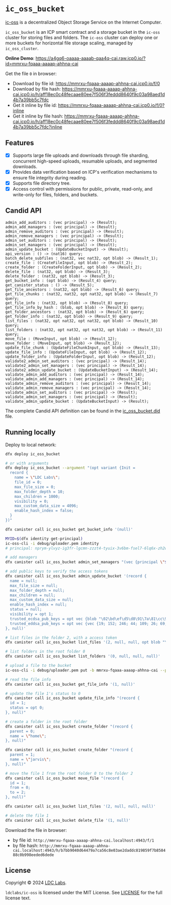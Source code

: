 # `ic_oss_bucket`

[ic-oss](https://github.com/ldclabs/ic-oss) is a decentralized Object Storage Service on the Internet Computer.

`ic_oss_bucket` is an ICP smart contract and a storage bucket in the `ic-oss` cluster for storing files and folders. The `ic-oss` cluster can deploy one or more buckets for horizontal file storage scaling, managed by `ic_oss_cluster`.

**Online Demo**: https://a4gq6-oaaaa-aaaab-qaa4q-cai.raw.icp0.io/?id=mmrxu-fqaaa-aaaap-ahhna-cai

Get the file `0` in browser:
- Download by file id: https://mmrxu-fqaaa-aaaap-ahhna-cai.icp0.io/f/0
- Download by file hash: https://mmrxu-fqaaa-aaaap-ahhna-cai.icp0.io/h/aff18ec0c48fecaae80ee7f506f3feddd8640f9c03a98aed1d4b7a39bb5c7fdc
- Get it inline by file id: https://mmrxu-fqaaa-aaaap-ahhna-cai.icp0.io/f/0?inline
- Get it inline by file hash: https://mmrxu-fqaaa-aaaap-ahhna-cai.icp0.io/h/aff18ec0c48fecaae80ee7f506f3feddd8640f9c03a98aed1d4b7a39bb5c7fdc?inline

## Features

- [x] Supports large file uploads and downloads through file sharding, concurrent high-speed uploads, resumable uploads, and segmented downloads.
- [x] Provides data verification based on ICP's verification mechanisms to ensure file integrity during reading.
- [x] Supports file directory tree.
- [x] Access control with permissions for public, private, read-only, and write-only for files, folders, and buckets.

## Candid API

```shell
admin_add_auditors : (vec principal) -> (Result);
admin_add_managers : (vec principal) -> (Result);
admin_remove_auditors : (vec principal) -> (Result);
admin_remove_managers : (vec principal) -> (Result);
admin_set_auditors : (vec principal) -> (Result);
admin_set_managers : (vec principal) -> (Result);
admin_update_bucket : (UpdateBucketInput) -> (Result);
api_version : () -> (nat16) query;
batch_delete_subfiles : (nat32, vec nat32, opt blob) -> (Result_1);
create_file : (CreateFileInput, opt blob) -> (Result_2);
create_folder : (CreateFolderInput, opt blob) -> (Result_2);
delete_file : (nat32, opt blob) -> (Result_3);
delete_folder : (nat32, opt blob) -> (Result_3);
get_bucket_info : (opt blob) -> (Result_4) query;
get_canister_status : () -> (Result_5);
get_file_ancestors : (nat32, opt blob) -> (Result_6) query;
get_file_chunks : (nat32, nat32, opt nat32, opt blob) -> (Result_7) query;
get_file_info : (nat32, opt blob) -> (Result_8) query;
get_file_info_by_hash : (blob, opt blob) -> (Result_8) query;
get_folder_ancestors : (nat32, opt blob) -> (Result_6) query;
get_folder_info : (nat32, opt blob) -> (Result_9) query;
list_files : (nat32, opt nat32, opt nat32, opt blob) -> (Result_10) query;
list_folders : (nat32, opt nat32, opt nat32, opt blob) -> (Result_11) query;
move_file : (MoveInput, opt blob) -> (Result_12);
move_folder : (MoveInput, opt blob) -> (Result_12);
update_file_chunk : (UpdateFileChunkInput, opt blob) -> (Result_13);
update_file_info : (UpdateFileInput, opt blob) -> (Result_12);
update_folder_info : (UpdateFolderInput, opt blob) -> (Result_12);
validate2_admin_set_auditors : (vec principal) -> (Result_14);
validate2_admin_set_managers : (vec principal) -> (Result_14);
validate2_admin_update_bucket : (UpdateBucketInput) -> (Result_14);
validate_admin_add_auditors : (vec principal) -> (Result_14);
validate_admin_add_managers : (vec principal) -> (Result_14);
validate_admin_remove_auditors : (vec principal) -> (Result_14);
validate_admin_remove_managers : (vec principal) -> (Result_14);
validate_admin_set_auditors : (vec principal) -> (Result);
validate_admin_set_managers : (vec principal) -> (Result);
validate_admin_update_bucket : (UpdateBucketInput) -> (Result);
```

The complete Candid API definition can be found in the [ic_oss_bucket.did](https://github.com/ldclabs/ic-oss/tree/main/src/ic_oss_bucket/ic_oss_bucket.did) file.

## Running locally

Deploy to local network:
```bash
dfx deploy ic_oss_bucket

# or with arguments
dfx deploy ic_oss_bucket --argument "(opt variant {Init =
  record {
    name = \"LDC Labs\";
    file_id = 0;
    max_file_size = 0;
    max_folder_depth = 10;
    max_children = 1000;
    visibility = 0;
    max_custom_data_size = 4096;
    enable_hash_index = false;
  }
})"

dfx canister call ic_oss_bucket get_bucket_info '(null)'

MYID=$(dfx identity get-principal)
ic-oss-cli -i debug/uploader.pem identity
# principal: nprym-ylvyz-ig3fr-lgcmn-zzzt4-tyuix-3v6bm-fsel7-6lq6x-zh2w7-zqe

# add managers
dfx canister call ic_oss_bucket admin_set_managers "(vec {principal \"$MYID\"; principal \"nprym-ylvyz-ig3fr-lgcmn-zzzt4-tyuix-3v6bm-fsel7-6lq6x-zh2w7-zqe\"})"

# add public keys to verify the access tokens
dfx canister call ic_oss_bucket admin_update_bucket '(record {
  name = null;
  max_file_size = null;
  max_folder_depth = null;
  max_children = null;
  max_custom_data_size = null;
  enable_hash_index = null;
  status = null;
  visibility = opt 1;
  trusted_ecdsa_pub_keys = opt vec {blob "\02\bd\ef\d5\d8\91\7a\81\cc\91\60\ba\19\95\69\d4\47\d9\d4\7e\e6\71\6c\b8\dc\18\aa\d2\be\8c\4c\cd\eb"};
  trusted_eddsa_pub_keys = opt vec {vec {19; 152; 246; 44; 109; 26; 69; 124; 81; 186; 106; 75; 95; 61; 189; 47; 105; 252; 169; 50; 22; 33; 141; 200; 153; 126; 65; 107; 209; 125; 147; 202}};
}, null)'

# list files in the folder 2, with a access token
dfx canister call ic_oss_bucket list_files '(2, null, null, opt blob "\84\44\a1\01\38\2e\a0\58\ac\a7\01\78\1b\61\6a\75\71\34\2d\72\75\61\61\61\2d\61\61\61\61\61\2d\71\61\61\67\61\2d\63\61\69\02\78\3f\7a\37\77\6a\70\2d\76\36\66\65\33\2d\6b\6b\73\75\35\2d\32\36\66\36\34\2d\64\65\64\74\77\2d\6a\37\6e\64\6a\2d\35\37\6f\6e\78\2d\71\67\61\36\63\2d\65\74\35\65\33\2d\6e\6a\78\35\33\2d\74\61\65\03\78\1b\6d\6d\72\78\75\2d\66\71\61\61\61\2d\61\61\61\61\70\2d\61\68\68\6e\61\2d\63\61\69\04\1a\66\8f\ce\68\05\1a\66\8f\c0\58\06\1a\66\8f\c0\58\09\78\18\46\6f\6c\64\65\72\2e\2a\3a\31\20\42\75\63\6b\65\74\2e\52\65\61\64\2e\2a\58\40\52\66\3e\e7\55\7e\99\2c\66\6d\65\56\54\9f\30\a1\2e\aa\56\69\66\b6\c6\e9\75\d7\c9\02\4c\24\1d\5d\7e\83\7d\c1\13\c6\00\91\56\d9\6a\ae\34\c3\a5\c9\b4\99\b3\47\b7\68\54\8d\dd\9c\9a\9b\a0\f9\1a\f5")'

# list folders in the root folder 0
dfx canister call ic_oss_bucket list_folders '(0, null, null, null)'

# upload a file to the bucket
ic-oss-cli -i debug/uploader.pem put -b mmrxu-fqaaa-aaaap-ahhna-cai --path README.md

# read the file info
dfx canister call ic_oss_bucket get_file_info '(1, null)'

# update the file 1's status to 0
dfx canister call ic_oss_bucket update_file_info "(record {
  id = 1;
  status = opt 0;
}, null)"

# create a folder in the root folder
dfx canister call ic_oss_bucket create_folder "(record {
  parent = 0;
  name = \"home\";
}, null)"

dfx canister call ic_oss_bucket create_folder "(record {
  parent = 1;
  name = \"jarvis\";
}, null)"

# move the file 1 from the root folder 0 to the folder 2
dfx canister call ic_oss_bucket move_file "(record {
  id = 1;
  from = 0;
  to = 2;
}, null)"

dfx canister call ic_oss_bucket list_files '(2, null, null, null)'

# delete the file 1
dfx canister call ic_oss_bucket delete_file '(1, null)'
```

Download the file in browser:
- by file id: `http://mmrxu-fqaaa-aaaap-ahhna-cai.localhost:4943/f/1`
- by file hash:  `http://mmrxu-fqaaa-aaaap-ahhna-cai.localhost:4943/h/b7bb9040d64479a7ca56c8e03ae2daddc819859f7b858488c0b998eeded6dede`


## License
Copyright © 2024 [LDC Labs](https://github.com/ldclabs).

`ldclabs/ic-oss` is licensed under the MIT License. See [LICENSE](../../LICENSE-MIT) for the full license text.